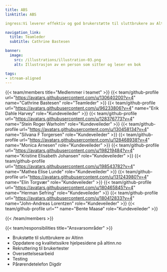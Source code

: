 ```yaml
---
title: ABS
linktitle: ABS

ingress:Vi leverer effektiv og god brukerstøtte til sluttbrukere av Altinn. Vi kategoriserer og eskalerer eventuelle hendelser. 

navigation_link:
  title: Teamleder
  subtitle: Cathrine Bastesen

banner:
  image:
    src: /illustrations/illustration-03.png
    alt: Illustrasjon av en person som sitter og leser en bok

tags:
- stream-aligned
---
```


{{< team/members title="Medlemmer i teamet" >}}
{{< team/github-profile url="https://avatars.githubusercontent.com/u/130640200?v=4" name="Cathrine Bastesen" role="Teamleder" >}}
{{< team/github-profile url="https://avatars.githubusercontent.com/u/96233806?v=4" name="Erik Dahle Harvey" role="Kundeveileder" >}}
{{< team/github-profile url="https://avatars.githubusercontent.com/u/128376773?v=4" name="Stein Roger Warholm" role="Kundeveileder" >}}
{{< team/github-profile url="https://avatars.githubusercontent.com/u/130458134?v=4" name="Silvana F Torgersen" role="Kundeveileder" >}}
{{< team/github-profile url="https://avatars.githubusercontent.com/u/128468938?v=4" name="Monica Arnesen" role="Kundeveileder" >}}
{{< team/github-profile url="https://avatars.githubusercontent.com/u/198219484?v=4" name="Kristine Elisabeth Johansen" role="Kundeveileder" >}}
{{< team/github-profile url="https://avatars.githubusercontent.com/u/198543782?v=4" name="Mathea Elise Lunde" role="Kundeveileder" >}}
{{< team/github-profile url="https://avatars.githubusercontent.com/u/131243980?v=4" name="Elin Torgvær" role="Kundeveileder" >}}
{{< team/github-profile url="https://avatars.githubusercontent.com/u/180465845?v=4" name="Herman Sefring" role="Kundeveileder" >}}
{{< team/github-profile url="https://avatars.githubusercontent.com/u/180412833?v=4" name="John-Andreas Lorentzen" role="Kundeveileder" >}}
{{< team/github-profile url="" name="Bente Maasø" role="Kundeveileder" >}}


{{< /team/members >}}

{{< team/responsibilities title="Ansvarsområder" >}}

- Brukstøtte til sluttbrukere av Altinn
- Oppdatere og kvalitetssikre hjelpesidene på altinn.no
- Rekruttering til brukertester
- Oversettelsesarbeid
- Testing
- Pårørendetelefon Digdir
